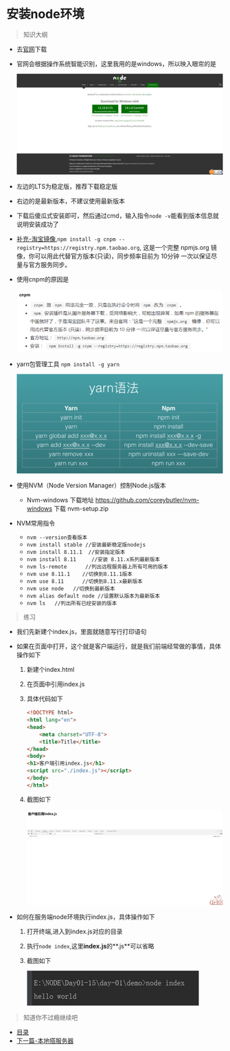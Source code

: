 # 安装node环境

> 知识大纲
* 去[官网](https://nodejs.org/en/)下载
* 官网会根据操作系统智能识别，这里我用的是windows，所以映入眼帘的是

    ![](./images/node官网.jpg)
    
* 左边的LTS为稳定版，推荐下载稳定版
* 右边的是最新版本，不建议使用最新版本
* 下载后傻瓜式安装即可，然后通过cmd，输入指令`node -v`能看到版本信息就说明安装成功了
* [补充-淘宝镜像](https://npm.taobao.org/),`npm install -g cnpm --registry=https://registry.npm.taobao.org`,
    这是一个完整 npmjs.org 镜像，你可以用此代替官方版本(只读)，同步频率目前为 10分钟 一次以保证尽量与官方服务同步。 
    
* 使用cnpm的原因是   

    ![](./images/为什么使用cnpm.jpg)  
    
* yarn包管理工具 `npm install -g yarn`

    ![](./images/yarn常用指令.png)
    
* 使用NVM（Node Version Manager）控制Node.js版本 

    * Nvm-windows  下载地址 https://github.com/coreybutler/nvm-windows   下载 nvm-setup.zip

* NVM常用指令
    * ``nvm --version查看版本``
    * ``nvm install stable //安装最新稳定版nodejs``
    * ``nvm install 8.11.1  //安装指定版本``
    * ``nvm install 8.11     //安装 8.11.x系列最新版本``
    * ``nvm ls-remote      //列出远程服务器上所有可用的版本``
    * ``nvm use 8.11.1    //切换到8.11.1版本``
    * ``nvm use 8.11      //切换到8.11.x最新版本``
    * ``nvm use node   //切换到最新版本``
    * ``nvm alias default node //设置默认版本为最新版本``
    * ``nvm ls   //列出所有已经安装的版本``     
        
    

> 练习
* 我们先新建个index.js，里面就随意写行打印语句

* 如果在页面中打开，这个就是客户端运行，就是我们前端经常做的事情，具体操作如下
    1. 新建个index.html
    2. 在页面中引用index.js
    3. 具体代码如下
        ```html
        <!DOCTYPE html>
        <html lang="en">
        <head>
            <meta charset="UTF-8">
            <title>Title</title>
        </head>
        <body>
        <h1>客户端引用index.js</h1>
        <script src="./index.js"></script>
        </body>
        </html>
        ```
    4. 截图如下
    
        ![](./images/客户端引用.jpg)    
        
* 如何在服务端node环境执行index.js，具体操作如下
    1. 打开终端,进入到index.js对应的目录
    2. 执行`node index`,这里**index.js**的**.js**可以省略
    3. 截图如下
    
        ![](./images/服务端执行.jpg)
        
> 知道你不过瘾继续吧

* [目录](../../README.md)
* [下一篇-本地搭服务器](../day-02/本地搭服务器.md)
  
        
        
    
        
            